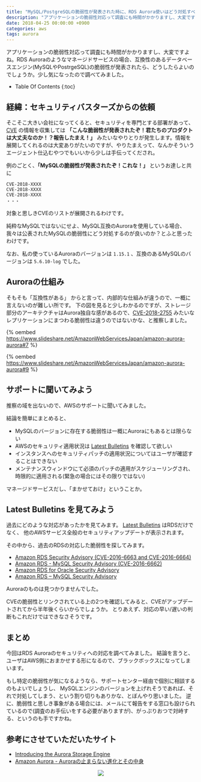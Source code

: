 ```yaml
---
title: "MySQL/PostgreSQLの脆弱性が発表された時に、RDS Aurora使いはどう対処すべきか"
description: "アプリケーションの脆弱性対応って調査にも時間がかかりますし、大変ですよね。RDS Auroraのようなマネージドサービスの場合、互換性のあるデータベースエンジン(MySQLやPostrgeSQL)の脆弱性が発表されたら、どうしたらよいのでしょうか。少し気になったので調べてみました。"
date: 2018-04-25 00:00:00 +0900
categories: aws
tags: aurora
---
```


アプリケーションの脆弱性対応って調査にも時間がかかりますし、大変ですよね。RDS Auroraのようなマネージドサービスの場合、互換性のあるデータベースエンジン(MySQLやPostrgeSQL)の脆弱性が発表されたら、どうしたらよいのでしょうか。少し気になったので調べてみました。

* Table Of Contents
{:toc}

## 経緯：セキュリティバスターズからの依頼
そこそこ大きい会社になってくると、セキュリティを専門とする部署があって、
[CVE](http://cve.mitre.org/) の情報を収集しては **「こんな脆弱性が発表されたぞ！君たちのプロダクトは大丈夫なのか！？報告したまえ！」**
みたいなやりとりが発生します。情報を展開してくれるのは大変ありがたいのですが、やりたまえって、なんかそういうエージェント仕込むやつでもいいから少しは手伝ってくだされ。

例のごとく、**「MySQLの脆弱性が発表されたぞ！これな！」** というお達しと共に

```
CVE-2018-XXXX
CVE-2018-XXXX
CVE-2018-XXXX
・・・
```

対象と思しきCVEのリストが展開されるわけです。

純粋なMySQLではないにせよ、MySQL互換のAuroraを使用している場合、我々は公表されたMySQLの脆弱性にどう対処するのが良いのか？とふと思ったわけです。

なお、私の使っているAuroraのバージョンは `1.15.1` 、互換のあるMySQLのバージョンは `5.6.10-log` でした。

## Auroraの仕組み

そもそも「互換性がある」 からと言って、内部的な仕組みが違うので、一概に言えないのが難しい所です。
下の図を見ると少しわかるのですが、ストレージ部分のアーキテクチャはAurora独自な感があるので、[CVE-2018-2755](http://cve.mitre.org/cgi-bin/cvename.cgi?name=CVE-2018-2755) みたいなレプリケーションにまつわる脆弱性は違うのではないかな、と推察しました。

{% oembed https://www.slideshare.net/AmazonWebServicesJapan/amazon-aurora-aurora#7 %}

{% oembed https://www.slideshare.net/AmazonWebServicesJapan/amazon-aurora-aurora#9 %}

## サポートに聞いてみよう

推察の域を出ないので、AWSのサポートに聞いてみました。

結論を簡単にまとめると、

* MySQLのバージョンに存在する脆弱性は一概にAuroraにもあるとは限らない
* AWSのセキュリティ適用状況は [Latest Bulletins](https://aws.amazon.com/security/security-bulletins/) を確認して欲しい
* インスタンスへのセキュリティパッチの適用状況についてはユーザが確認することはできない
* メンテナンスウィンドウにて必須のパッチの適用がスケジューリングされ、時限的に適用される(緊急の場合にはその限りではない)

マネージドサービスだし、「まかせておけ」ということか。

## Latest Bulletins を見てみよう

過去にどのような対応があったかを見てみます。
[Latest Bulletins](https://aws.amazon.com/security/security-bulletins/) はRDSだけでなく、
他のAWSサービス全般のセキュリティアップデートが表示されます。

その中から、過去のRDSの対応した脆弱性を探してみます。

* [Amazon RDS Security Advisory (CVE-2016-6663 and CVE-2016-6664)](https://aws.amazon.com/security/security-bulletins/amazon-rds-security-advisory-cve-2016-6663-cve-2016-6664/)
* [Amazon RDS - MySQL Security Advisory (CVE-2016-6662)](https://aws.amazon.com/security/security-bulletins/amazon-rds-mysql-security-advisory-cve-2016-6662/)
* [Amazon RDS for Oracle Security Advisory](https://aws.amazon.com/security/security-bulletins/cve-2014-2478/)
* [Amazon RDS – MySQL Security Advisory](https://aws.amazon.com/security/security-bulletins/mysql-5-5-and-5-6-security-advisory/)

Auroraのものは見つかりませんでした。

CVEの脆弱性とリンクされている上の2つを確認してみると、CVEがアップデートされてから半年後くらいからでしょうか。
とりあえず、対応の早い/遅いの判断もこれだけではできなさそうです。

## まとめ

今回はRDS Auroraのセキュリティへの対応を調べてみました。
結論を言うと、ユーザはAWS側におまかせする形になるので、ブラックボックスになってしまいます。

もし特定の脆弱性が気になるようなら、サポートセンター経由で個別に相談するのもよいでしょうし、
MySQLエンジンのバージョンを上げれそうであれば、それで対処してしまう、という割り切りもありかな、とぼんやり思いました。
逆に、脆弱性と思しき事象がある場合には、メールにて報告をする窓口も設けられているので(調査のお手伝いをする必要がありますが)、がっぷりおつで対峙する、というのも手ですかね。

## 参考にさせていただいたサイト
* [Introducing the Aurora Storage Engine](https://aws.amazon.com/blogs/database/introducing-the-aurora-storage-engine/)
* [Amazon Aurora - Auroraの止まらない進化とその中身](https://www.slideshare.net/AmazonWebServicesJapan/amazon-aurora-aurora)


<div style="text-align: center">
<a target="_blank"  href="https://www.amazon.co.jp/gp/product/486594043X/ref=as_li_tl?ie=UTF8&camp=247&creative=1211&creativeASIN=486594043X&linkCode=as2&tag=soudegesu-22&linkId=aa4c69d72db754bc626b9aa59c0d415a"><img border="0" src="//ws-fe.amazon-adsystem.com/widgets/q?_encoding=UTF8&MarketPlace=JP&ASIN=486594043X&ServiceVersion=20070822&ID=AsinImage&WS=1&Format=_SL250_&tag=soudegesu-22" ></a><img src="//ir-jp.amazon-adsystem.com/e/ir?t=soudegesu-22&l=am2&o=9&a=486594043X" width="1" height="1" border="0" alt="" style="border:none !important; margin:0px !important;" />
</div>